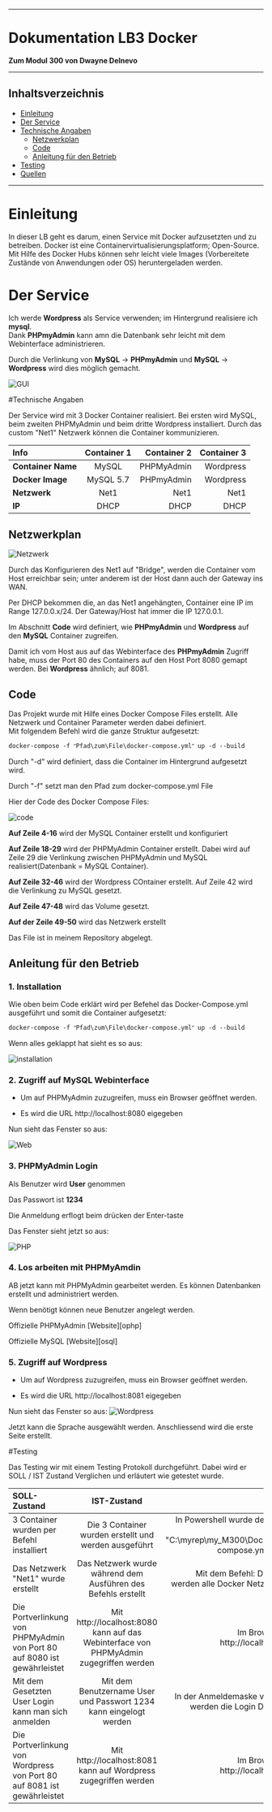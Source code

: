 ***
# Dokumentation LB3 Docker
**Zum Modul 300 von Dwayne Delnevo**
***
## Inhaltsverzeichnis
- [Einleitung](#einleitung)
- [Der Service](#der-service)
- [Technische Angaben](#technische-angaben)
  - [Netzwerkplan](#netzwerkplan)
  - [Code](#code)
  - [Anleitung für den Betrieb](#anleitung-f%C3%BCr-den-betrieb)
- [Testing](#kapitel-3-testing)
- [Quellen](#quellen)
  

***
# Einleitung

In dieser LB geht es darum, einen Service mit Docker aufzusetzten und zu betreiben. Docker ist eine Containervirtualisierungsplatform; Open-Source. Mit Hilfe des Docker Hubs können sehr leicht viele Images (Vorbereitete Zustände von Anwendungen oder OS) heruntergeladen werden.  

# Der Service

Ich werde **Wordpress** als Service verwenden; im Hintergrund realisiere ich **mysql**.  
Dank **PHPmyAdmin** kann amn die Datenbank sehr leicht mit dem Webinterface administrieren. 

Durch die Verlinkung von **MySQL** -> **PHPmyAdmin** und **MySQL** -> **Wordpress** wird dies möglich gemacht.

![GUI](Images/GUI.PNG)

#Technische Angaben

Der Service wird mit 3 Docker Container realisiert. Bei ersten wird MySQL, beim zweiten PHPMyAdmin und beim dritte Wordpress installiert. Durch das custom "Net1" Netzwerk können die Container kommunizieren.

| **Info**           | **Container** 1 |   **Container** 2 |  **Container** 3 |
| :----------------- | :-------------: | ----------------: | ---------------: |
| **Container Name** |      MySQL      |    PHPMyAdmin     |     Wordpress    |
| **Docker Image**   |    MySQL 5.7    |    PHPmyAdmin     |     Wordpress    |
| **Netzwerk**       |      Net1       |        Net1       |        Net1      |
| **IP**             |      DHCP       |        DHCP       |        DHCP      |

## Netzwerkplan

![Netzwerk](Images/netzwerk.png)

Durch das Konfigurieren des Net1 auf "Bridge", werden die Container vom Host erreichbar sein; unter anderem ist der Host dann auch der Gateway ins WAN.  

Per DHCP bekommen die, an das Net1 angehängten, Container eine IP im Range 127.0.0.x/24. Der Gateway/Host hat immer die IP 127.0.0.1.  

Im Abschnitt **Code** wird definiert, wie **PHPmyAdmin** und **Wordpress** auf den **MySQL** Container zugreifen.  

Damit ich vom Host aus auf das Webinterface des **PHPmyAdmin** Zugriff habe, muss der Port 80 des Containers auf den Host Port 8080 gemapt werden. Bei **Wordpress** ähnlich; auf 8081.  

## Code
Das Projekt wurde mit Hilfe eines Docker Compose Files erstellt. Alle Netzwerk und Container Parameter werden dabei definiert.  
Mit folgendem Befehl wird die ganze Struktur aufgesetzt:  
```Shell
docker-compose -f ʺPfad\zum\File\docker-compose.ymlʺ up -d --build
 ```
Durch "-d" wird definiert, dass die Container im Hintergrund aufgesetzt wird.

Durch "-f" setzt man den Pfad zum docker-compose.yml File

Hier der Code des Docker Compose Files:

![code](Images/code.PNG)

**Auf Zeile 4-16** wird der MySQL Container erstellt und konfiguriert

**Auf Zeile 18-29** wird der PHPMyAdmin Container erstellt. Dabei wird auf Zeile 29 die Verlinkung zwischen PHPMyAdmin und MySQL realisiert(Datenbank = MySQL Container).

**Auf Zeile 32-46** wird der Wordpress COntainer erstellt. Auf Zeile 42 wird die Verlinkung zu MySQL gesetzt.

**Auf Zeile 47-48** wird das Volume gesetzt.

**Auf der Zeile 49-50** wird das Netzwerk erstellt

Das File ist in meinem Repository abgelegt.  

## Anleitung für den Betrieb

### 1. Installation 
Wie oben beim Code erklärt wird per Befehel das Docker-Compose.yml ausgeführt und somit die Container aufgesetzt:
```Shell
docker-compose -f ʺPfad\zum\File\docker-compose.ymlʺ up -d --build
 ```
Wenn alles geklappt hat sieht es so aus:

![installation](Images/installation.PNG)

 ### 2. Zugriff auf MySQL Webinterface <!-- omit in toc -->

- Um auf PHPMyAdmin zuzugreifen, muss ein Browser geöffnet werden.

- Es wird die URL http://localhost:8080 eigegeben

Nun sieht das Fenster so aus:

![Web](Images/web.PNG)

### 3. PHPMyAdmin Login <!-- omit in toc -->
Als Benutzer wird **User** genommen

Das Passwort ist **1234**

Die Anmeldung erflogt beim drücken der Enter-taste

Das Fenster sieht jetzt so aus:

![PHP](Images/GUI.PNG)

### 4. Los arbeiten mit PHPMyAmdin <!-- omit in toc -->

AB jetzt kann mit PHPMyAdmin gearbeitet werden. Es können Datenbanken erstellt und administriert werden.

Wenn benötigt können neue Benutzer angelegt werden.

Offizielle PHPMyAdmin [Website][ophp]

Offizielle MySQL [Website][osql]

### 5. Zugriff auf Wordpress <!-- omit in toc -->

- Um auf Wordpress zuzugreifen, muss ein Browser geöffnet werden.

- Es wird die URL http://localhost:8081 eigegeben

Nun sieht das Fenster so aus:
![Wordpress](Images/wordpress.png)

Jetzt kann die Sprache ausgewählt werden. Anschliessend wird die erste Seite erstellt.

#Testing

Das Testing wir mit einem Testing Protokoll durchgeführt. Dabei wird er SOLL / IST Zustand Verglichen und erläutert wie getestet wurde.

| SOLL-Zustand                                                             |                                      IST-Zustand                                      |                                                                                                            Test |
| :----------------------------------------------------------------------- | :-----------------------------------------------------------------------------------: | --------------------------------------------------------------------------------------------------------------: |
| 3 Container wurden per Befehl installiert                                |                 Die 3 Container wurden erstellt und werden ausgeführt                 | In Powershell wurde der Befehl docker-compose -f "C:\myrep\my_M300\Docker\LB2\docker-compose.yml" up -d --build |
| Das Netzwerk "Net1" wurde erstellt                                       |             Das Netzwerk wurde während dem Ausführen des Befehls erstellt             |                                        Mit dem Befehl: Docker Network ls werden alle Docker Netzwerke angezeigt |
| Die Portverlinkung von PHPMyAdmin von Port 80 auf 8080 ist gewährleistet | Mit http://localhost:8080 kann auf das Webinterface von PHPMyAdmin zugegriffen werden |                                                             Im Browser die Adresse http://localhost:8080 öffnen |
| Mit dem Gesetzten User Login kann man sich anmelden                      |           Mit dem Benutzername User und Passwort 1234 kann eingelogt werden           |                                            In der Anmeldemaske von PHPMyAdmin werden die Login Daten eingegeben |
| Die Portverlinkung von Wordpress von Port 80 auf 8081 ist gewährleistet | Mit http://localhost:8081 kann auf Wordpress zugegriffen werden |                                                             Im Browser die Adresse http://localhost:8081 öffnen |

